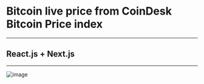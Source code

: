 # Bitcoin live price from CoinDesk Bitcoin Price index

---

## React.js + Next.js

---

![image](https://preview.ibb.co/hifi4f/Screen-Shot-2018-11-16-at-11-21-57-PM.png)
